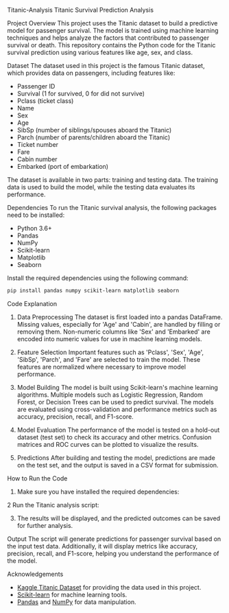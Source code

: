  Titanic-Analysis
 Titanic Survival Prediction Analysis

Project Overview
This project uses the Titanic dataset to build a predictive model for passenger survival. The model is trained using machine learning techniques and helps analyze the factors that contributed to passenger survival or death. This repository contains the Python code for the Titanic survival prediction using various features like age, sex, and class.

 Dataset
The dataset used in this project is the famous Titanic dataset, which provides data on passengers, including features like:
- Passenger ID
- Survival (1 for survived, 0 for did not survive)
- Pclass (ticket class)
- Name
- Sex
- Age
- SibSp (number of siblings/spouses aboard the Titanic)
- Parch (number of parents/children aboard the Titanic)
- Ticket number
- Fare
- Cabin number
- Embarked (port of embarkation)

The dataset is available in two parts: training and testing data. The training data is used to build the model, while the testing data evaluates its performance.

Dependencies
To run the Titanic survival analysis, the following packages need to be installed:
- Python 3.6+
- Pandas
- NumPy
- Scikit-learn
- Matplotlib
- Seaborn

Install the required dependencies using the following command:
```bash
pip install pandas numpy scikit-learn matplotlib seaborn
```

Code Explanation

1. Data Preprocessing
The dataset is first loaded into a pandas DataFrame. Missing values, especially for 'Age' and 'Cabin', are handled by filling or removing them. Non-numeric columns like 'Sex' and 'Embarked' are encoded into numeric values for use in machine learning models.

2. Feature Selection
Important features such as 'Pclass', 'Sex', 'Age', 'SibSp', 'Parch', and 'Fare' are selected to train the model. These features are normalized where necessary to improve model performance.

3. Model Building
The model is built using Scikit-learn's machine learning algorithms. Multiple models such as Logistic Regression, Random Forest, or Decision Trees can be used to predict survival. The models are evaluated using cross-validation and performance metrics such as accuracy, precision, recall, and F1-score.

 4. Model Evaluation
The performance of the model is tested on a hold-out dataset (test set) to check its accuracy and other metrics. Confusion matrices and ROC curves can be plotted to visualize the results.

 5. Predictions
After building and testing the model, predictions are made on the test set, and the output is saved in a CSV format for submission.

How to Run the Code

1. Make sure you have installed the required dependencies:

2 Run the Titanic analysis script:

3. The results will be displayed, and the predicted outcomes can be saved for further analysis.

Output
The script will generate predictions for passenger survival based on the input test data. Additionally, it will display metrics like accuracy, precision, recall, and F1-score, helping you understand the performance of the model.


Acknowledgements
- [Kaggle Titanic Dataset](https://www.kaggle.com/c/titanic/data) for providing the data used in this project.
- [Scikit-learn](https://scikit-learn.org/stable/) for machine learning tools.
- [Pandas](https://pandas.pydata.org/) and [NumPy](https://numpy.org/) for data manipulation.

